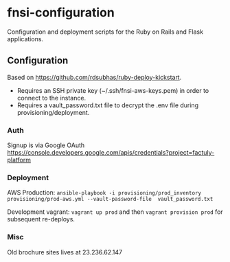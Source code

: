 # fnsi-configuration

Configuration and deployment scripts for the Ruby on Rails and Flask applications.

## Configuration

Based on https://github.com/rdsubhas/ruby-deploy-kickstart.

- Requires an SSH private key (~/.ssh/fnsi-aws-keys.pem) in order to connect to the instance.
- Requires a vault_password.txt file to decrypt the .env file during provisioning/deployment.

### Auth

Signup is via Google OAuth https://console.developers.google.com/apis/credentials?project=factuly-platform

### Deployment

AWS Production: ```ansible-playbook -i provisioning/prod_inventory provisioning/prod-aws.yml --vault-password-file  vault_password.txt```

Development vagrant: ```vagrant up prod``` and then ```vagrant provision prod``` for subsequent re-deploys.

### Misc

Old brochure sites lives at 23.236.62.147
